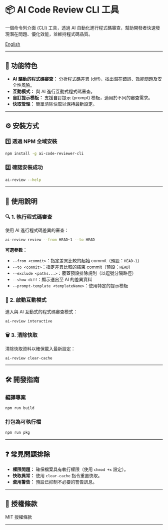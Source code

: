 # 📦 AI Code Review CLI 工具

一個命令列介面 (CLI) 工具，透過 AI 自動化進行程式碼審查，幫助開發者快速發現潛在問題、優化效能，並維持程式碼品質。

[English](README.md)

---

## 🚀 **功能特色**

- **AI 驅動的程式碼審查：** 分析程式碼差異 (diff)，找出潛在錯誤、效能問題及安全性風險。
- **互動模式：** 與 AI 進行互動式程式碼審查。
- **自訂提示模板：** 支援自訂提示 (prompt) 模板，適用於不同的審查需求。
- **快取管理：** 簡單清除快取以保持最新設定。

---

## ⚙️ **安裝方式**

### 1️⃣ **透過 NPM 全域安裝**

```bash
npm install -g ai-code-reviewer-cli
```

### 2️⃣ **確認安裝成功**

```bash
ai-review --help
```

---

## 📖 **使用說明**

### 🔍 **1. 執行程式碼審查**

使用 AI 進行程式碼差異的審查：

```bash
ai-review review --from HEAD~1 --to HEAD
```

**可選參數：**

- `--from <commit>`：指定差異比較的起始 commit（預設：`HEAD~1`）
- `--to <commit>`：指定差異比較的結束 commit（預設：`HEAD`）
- `--exclude <paths...>`：覆蓋預設排除規則（以逗號分隔路徑）
- `--show-diff`：顯示送出至 AI 的差異資料
- `--prompt-template <templateName>`：使用特定的提示模板

### 🤖 **2. 啟動互動模式**

進入與 AI 互動式的程式碼審查模式：

```bash
ai-review interactive
```

### 🗑️ **3. 清除快取**

清除快取資料以確保載入最新設定：

```bash
ai-review clear-cache
```

---

## 🛠️ **開發指南**

### 編譯專案

```bash
npm run build
```

### 打包為可執行檔

```bash
npm run pkg
```

---

## ❓ **常見問題排除**

- **權限問題：** 確保檔案具有執行權限（使用 `chmod +x` 設定）。
- **快取異常：** 使用 `clear-cache` 指令重置快取。
- **棄用警告：** 預設已抑制不必要的警告訊息。

---

## 📄 **授權條款**

MIT 授權條款

---

